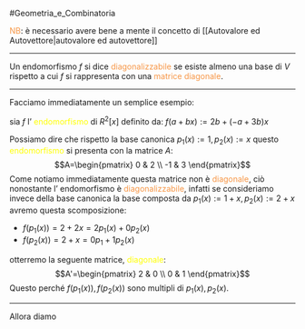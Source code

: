 #Geometria_e_Combinatoria 

<font color="#f79646">NB</font>: è necessario avere bene a mente il concetto di [[Autovalore ed Autovettore|autovalore ed autovettore]]

---

Un endomorfismo $f$ si dice <font color="#f79646">diagonalizzabile</font> se esiste almeno una base di $V$ rispetto a cui $f$ si rappresenta con una <font color="#f79646">matrice diagonale</font>.

---

Facciamo immediatamente un semplice esempio:

sia $f$ l’ <font color="#ffff00">endomorfismo</font> di $R^2[x]$ definito da:
$f(a+bx):=2b+(-a+3b)x$

Possiamo dire che rispetto la base canonica $p_{1}(x):=1,p_{2}(x):=x$ questo <font color="#ffff00">endomorfismo</font> si presenta con la matrice $A$:
$$A=\begin{pmatrix}
0 & 2 \\
-1 & 3
\end{pmatrix}$$
Come notiamo immediatamente questa matrice non è <font color="#f79646">diagonale</font>, ciò nonostante l’ endomorfismo è <font color="#f79646">diagonalizzabile</font>, infatti se consideriamo invece della base canonica la base composta da $p_{1}(x):=1+x,p_{2}(x):=2+x$ avremo questa scomposizione:

- $f(p_{1}(x))=2+2x=2p_{1}(x)+0p_{2}(x)$
- $f(p_{2}(x))=2+x=0p_{1}+1p_{2}(x)$

otterremo la seguente matrice, <font color="#ffff00">diagonale</font>:
$$A'=\begin{pmatrix}
2 & 0 \\
0 & 1
\end{pmatrix}$$
Questo perché $f(p_{1}(x)),f(p_{2}(x))$ sono multipli di $p_{1}(x),p_{2}(x)$.

---

Allora diamo 
